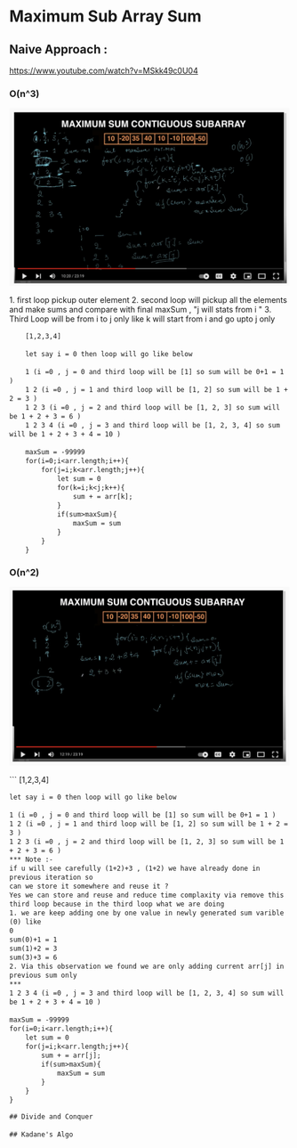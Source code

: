 # Maximum Sub Array Sum

## Naive Approach :
https://www.youtube.com/watch?v=MSkk49c0U04

### O(n^3)
<p align="center">
<img src="BrouteForceO^3.png">
</br>
</p>
1. first loop pickup outer element 
2. second loop will pickup all the elements and make sums and compare with final maxSum , "j will stats from i "
3. Third Loop will be from i to j only like k will start from i and go upto j only 
   
```
    [1,2,3,4]

    let say i = 0 then loop will go like below 
    
    1 (i =0 , j = 0 and third loop will be [1] so sum will be 0+1 = 1 )
    1 2 (i =0 , j = 1 and third loop will be [1, 2] so sum will be 1 + 2 = 3 )
    1 2 3 (i =0 , j = 2 and third loop will be [1, 2, 3] so sum will be 1 + 2 + 3 = 6 )
    1 2 3 4 (i =0 , j = 3 and third loop will be [1, 2, 3, 4] so sum will be 1 + 2 + 3 + 4 = 10 )

    maxSum = -99999
    for(i=0;i<arr.length;i++){
        for(j=i;k<arr.length;j++){
            let sum = 0
            for(k=i;k<j;k++){
                sum + = arr[k];
            }
            if(sum>maxSum){
                maxSum = sum
            }
        }
    }
```
### O(n^2)
<p align="center">
<img src="BrouteForceO^2.png">
</br>
</p>
```
    [1,2,3,4]

    let say i = 0 then loop will go like below 
    
    1 (i =0 , j = 0 and third loop will be [1] so sum will be 0+1 = 1 )
    1 2 (i =0 , j = 1 and third loop will be [1, 2] so sum will be 1 + 2 = 3 )
    1 2 3 (i =0 , j = 2 and third loop will be [1, 2, 3] so sum will be 1 + 2 + 3 = 6 )
    *** Note :- 
    if u will see carefully (1+2)+3 , (1+2) we have already done in previous iteration so 
    can we store it somewhere and reuse it ?
    Yes we can store and reuse and reduce time complaxity via remove this third loop because in the third loop what we are doing 
    1. we are keep adding one by one value in newly generated sum varible (0) like 
    0
    sum(0)+1 = 1
    sum(1)+2 = 3
    sum(3)+3 = 6 
    2. Via this observation we found we are only adding current arr[j] in previous sum only 
    ***  
    1 2 3 4 (i =0 , j = 3 and third loop will be [1, 2, 3, 4] so sum will be 1 + 2 + 3 + 4 = 10 )

    maxSum = -99999
    for(i=0;i<arr.length;i++){
        let sum = 0
        for(j=i;k<arr.length;j++){
            sum + = arr[j];
            if(sum>maxSum){
                maxSum = sum
            }
        }
    }
```
## Divide and Conquer 

## Kadane's Algo 